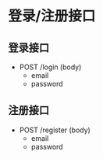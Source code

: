 # 登录/注册接口

## 登录接口

- POST /login (body)
  - email
  - password

## 注册接口

- POST /register (body)
  - email
  - password
